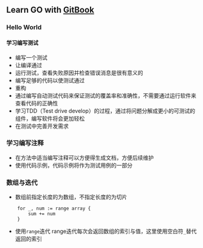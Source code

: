 ## Learn GO with [GitBook](https://studygolang.gitbook.io/learn-go-with-tests/)
### Hello World
#### 学习编写测试
- 编写一个测试
- 让编译通过
- 运行测试，查看失败原因并检查错误消息是很有意义的
- 编写足够的代码以使测试通过
- 重构
- 通过编写自动测试代码来保证测试的覆盖率和准确性，不需要通过运行软件来查看代码的正确性
- 学习TDD（Test drive develop）的过程，通过将问题分解成更小的可测试的组件，编写软件将会更加轻松
- 在测试中完善开发需求
### 学习编写注释
- 在方法中适当编写注释可以方便得生成文档，方便后续维护
- 使用代码示例，代码示例将作为测试用例的一部分

### 数组与迭代
- 数组前指定长度的为数组，不指定长度的为切片

```golang
    for _, num := range array {
		sum += num
	}
```
- 使用`range`迭代
    range迭代每次会返回数组的索引与值，这里使用空白符`_`替代返回的索引
